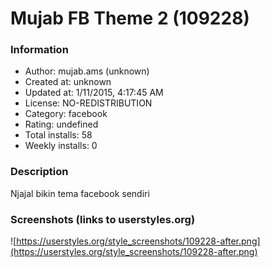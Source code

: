 # Mujab FB Theme 2 (109228)

### Information
- Author: mujab.ams (unknown)
- Created at: unknown
- Updated at: 1/11/2015, 4:17:45 AM
- License: NO-REDISTRIBUTION
- Category: facebook
- Rating: undefined
- Total installs: 58
- Weekly installs: 0


### Description
Njajal bikin tema facebook sendiri


### Screenshots (links to userstyles.org)
![https://userstyles.org/style_screenshots/109228-after.png](https://userstyles.org/style_screenshots/109228-after.png)


